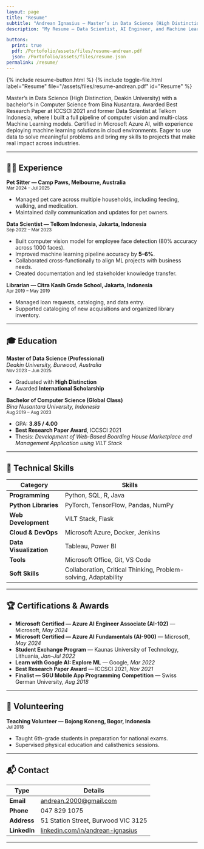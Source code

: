 ```yaml
---
layout: page
title: "Resume"
subtitle: "Andrean Ignasius — Master’s in Data Science (High Distinction, Deakin University)"
description: "My Resume — Data Scientist, AI Engineer, and Machine Learning Researcher based in Melbourne."

buttons:
  print: true
  pdf: /Portofolio/assets/files/resume-andrean.pdf
  json: /Portofolio/assets/files/resume.json
permalink: /resume/
---
```


{% include resume-button.html %}
{% include toggle-file.html label="Resume" file="/assets/files/resume-andrean.pdf" id="Resume" %}

<section class="lead">
Master’s in Data Science (High Distinction, Deakin University) with a bachelor's in Computer Science from Bina Nusantara.  
Awarded Best Research Paper at ICCSCI 2021 and former Data Scientist at Telkom Indonesia, where I built a full pipeline of computer vision and multi-class Machine Learning models.  
Certified in Microsoft Azure AI, with experience deploying machine learning solutions in cloud environments.  
Eager to use data to solve meaningful problems and bring my skills to projects that make real impact across industries.
</section>

---


## 🧑‍💼 Experience

**Pet Sitter — Camp Paws, Melbourne, Australia**  
<small>Mar 2024 – Jul 2025</small>  
- Managed pet care across multiple households, including feeding, walking, and medication.  
- Maintained daily communication and updates for pet owners.  

**Data Scientist — Telkom Indonesia, Jakarta, Indonesia**  
<small>Sep 2022 – Mar 2023</small>  
- Built computer vision model for employee face detection (80% accuracy across 1000 faces).  
- Improved machine learning pipeline accuracy by **5–6%**.  
- Collaborated cross-functionally to align ML projects with business needs.  
- Created documentation and led stakeholder knowledge transfer.  

**Librarian — Citra Kasih Grade School, Jakarta, Indonesia**  
<small>Apr 2019 – May 2019</small>  
- Managed loan requests, cataloging, and data entry.  
- Supported cataloging of new acquisitions and organized library inventory.  

---

## 🎓 Education

**Master of Data Science (Professional)**  
_Deakin University, Burwood, Australia_  
<small>Nov 2023 – Jun 2025</small>  
- Graduated with **High Distinction**  
- Awarded **International Scholarship**

**Bachelor of Computer Science (Global Class)**  
_Bina Nusantara University, Indonesia_  
<small>Aug 2019 – Aug 2023</small>  
- GPA: **3.85 / 4.00**  
- **Best Research Paper Award**, ICCSCI 2021  
- Thesis: *Development of Web-Based Boarding House Marketplace and Management Application using VILT Stack*

---

## 🧠 Technical Skills

| Category | Skills |
|-----------|--------|
| **Programming** | Python, SQL, R, Java |
| **Python Libraries** | PyTorch, TensorFlow, Pandas, NumPy |
| **Web Development** | VILT Stack, Flask |
| **Cloud & DevOps** | Microsoft Azure, Docker, Jenkins |
| **Data Visualization** | Tableau, Power BI |
| **Tools** | Microsoft Office, Git, VS Code |
| **Soft Skills** | Collaboration, Critical Thinking, Problem-solving, Adaptability |

---

## 🏆 Certifications & Awards

- **Microsoft Certified — Azure AI Engineer Associate (AI-102)** — Microsoft, *May 2024*  
- **Microsoft Certified — Azure AI Fundamentals (AI-900)** — Microsoft, *May 2024*  
- **Student Exchange Program** — Kaunas University of Technology, Lithuania, *Jan–Jul 2022*  
- **Learn with Google AI: Explore ML** — Google, *Mar 2022*  
- **Best Research Paper Award** — ICCSCI 2021, *Nov 2021*  
- **Finalist — SGU Mobile App Programming Competition** — Swiss German University, *Aug 2018*  

---

## 🤝 Volunteering

**Teaching Volunteer — Bojong Koneng, Bogor, Indonesia**  
<small>Jul 2018</small>  
- Taught 6th-grade students in preparation for national exams.  
- Supervised physical education and calisthenics sessions.  

---

## 📬 Contact

| Type | Details |
|------|----------|
| **Email** | [andrean.2000@gmail.com](mailto:andrean.2000@gmail.com) |
| **Phone** | 047 829 1075 |
| **Address** | 51 Station Street, Burwood VIC 3125 |
| **LinkedIn** | [linkedin.com/in/andrean-ignasius](https://www.linkedin.com/in/andrean-ignasius/) |

---